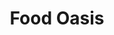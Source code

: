 ---
title: Food Oasis
description: Everyone deserves access to healthy food. Help us make it easier for Angelenos to find the best places to buy or grow healthy food in their city.
image: /assets/images/projects/food-oasis.jpg
links: 
  - name: Github
    url: 'https://github.com/foodoasisla'
  - name: Site
    url: 'https://foodoasis.la/'
# looking: 
# location: 
partner: Youth Policy Institute
---